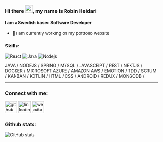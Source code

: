 ### Hi there <img src="https://media.giphy.com/media/hvRJCLFzcasrR4ia7z/giphy.gif" width="25px">, my name is Robin Heidari
#### I am a Swedish based Software Developer


- 🔭 I am currently working on my portfolio website 

### Skills: 
<p>
<img alt="React" src="https://img.shields.io/badge/-React-45b8d8?style=flat-square&logo=react&logoColor=white" />
<img alt="Java" src="https://img.shields.io/badge/-Java-007396?style=flat-square&logo=java&logoColor=white" />
<img alt="Nodejs" src="https://img.shields.io/badge/-node.js-339933?style=flat-square&logo=node.js&logoColor=white" />

</p>
JAVA / NODEJS / SPRING / MYSQL / JAVASCRIPT / REST / NEXTJS / DOCKER / MICROSOFT AZURE / AMAZON AWS / EMOTION / TDD / SCRUM / KANBAN / KOTLIN / HTML / CSS / ANDROID / REDUX / MONGODB / 

<hr>



### Connect with me:
[<img src='https://cdn-icons-png.flaticon.com/512/733/733553.png' alt='github' height='40'>](https://github.com/misterZink)  [<img src='https://cdn-icons-png.flaticon.com/512/174/174857.png' alt='linkedin' height='40'>](https://www.linkedin.com/in/robin-heidari/)  [<img src='https://cdn-icons-png.flaticon.com/512/841/841364.png' alt='website' height='40'>](https://robinheidari.com)  


### Github stats:
![GitHub stats](https://github-readme-stats.vercel.app/api?username=misterZink&show_icons=true&theme=github_dark)  

